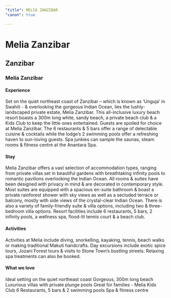 ```yaml
---
"title": MELIA ZANZIBAR
"canon": true

---
```


# Melia Zanzibar
## Zanzibar
### Melia Zanzibar

#### Experience
Set on the quiet northeast coast of Zanzibar – which is known as ‘Unguja’ in Swahili - &amp; overlooking the gorgeous Indian Ocean, lies the lushly-landscaped private estate, Melia Zanzibar.
This all-inclusive luxury beach resort boasts a 300m long white, sandy beach, a private beach club &amp; a Kids Club to keep the little ones entertained.
Guests are spoiled for choice at Melia Zanzibar.  The 6 restaurants &amp; 5 bars offer a range of delectable cuisine &amp; cocktails while the lodge’s 2 swimming pools offer a refreshing haven to sun-loving guests.  Spa junkies can sample the saunas, steam rooms &amp; fitness centre at the Anantara Spa.

#### Stay
Melia Zanzibar offers a vast selection of accommodation types, ranging from private villas set in beautiful gardens with breathtaking infinity pools to romantic pavilions overlooking the Indian Ocean.
All rooms &amp; suites have been designed with privacy in mind &amp; are decorated in contemporary style.  
Most suites are equipped with a spacious en-suite bathroom &amp; boast a private rainforest shower with sky views as well as a secluded terrace or balcony, mostly with side views of the crystal-clear Indian Ocean.
There is also a variety of family-friendly suite &amp; villa options, including two &amp; three-bedroom villa options.
Resort facilities include 6 restaurants, 5 bars, 2 infinity pools, a wellness spa, flood-lit tennis court &amp; a beach club.

#### Activities
Activities at Melia include diving, snorkelling, kayaking, tennis, beach walks or making traditional Makuti handcrafts.
Day excursions include exotic spice tours, Jozani Forest tours &amp; visits to Stone Town’s bustling streets.  Relaxing spa treatments can also be booked.


#### What we love
Ideal setting on the quiet northeast coast
Gorgeous, 300m long beach
Luxurious villas with private plunge pools
Great for families - Melia Kids Club
6 Restaurants, 5 bars &amp; 2 swimming pools
Spa &amp; fitness centre